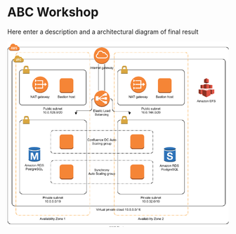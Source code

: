 # ABC Workshop

Here enter a description and a architectural diagram of final result

![image](_media/architecture.png)

